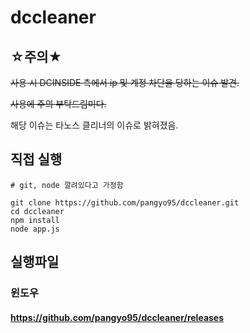 # dccleaner

## ☆주의★

~~사용 시 DCINSIDE 측에서 ip 및 계정 차단을 당하는 이슈 발견.~~

~~사용에 주의 부탁드림미다.~~


해당 이슈는 타노스 클리너의 이슈로 밝혀졌음.

## 직접 실행

```
# git, node 깔려있다고 가정함

git clone https://github.com/pangyo95/dccleaner.git
cd dccleaner
npm install
node app.js
```

## 실행파일

### 윈도우

#### https://github.com/pangyo95/dccleaner/releases
